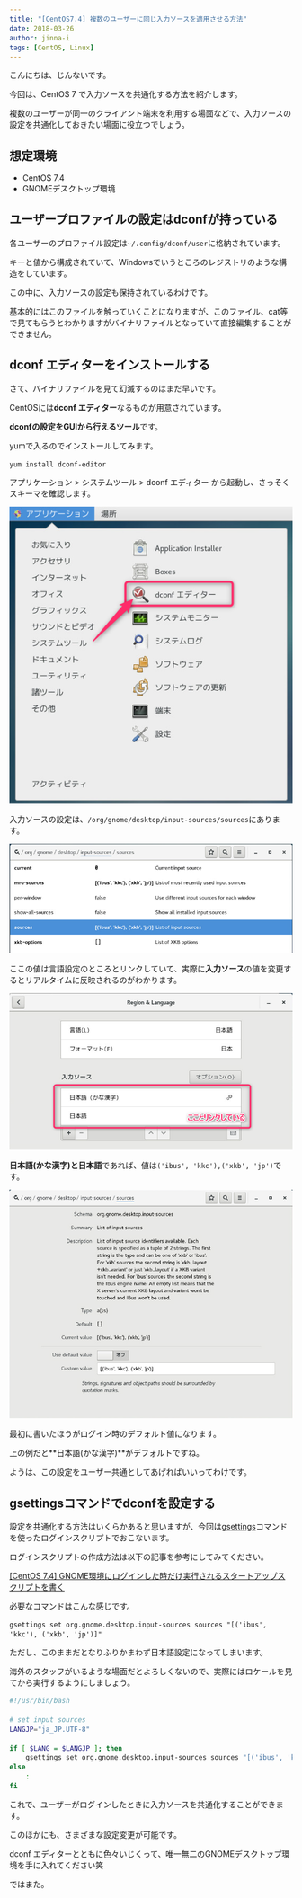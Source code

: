 ```yaml
---
title: "[CentOS7.4] 複数のユーザーに同じ入力ソースを適用させる方法"
date: 2018-03-26
author: jinna-i
tags: [CentOS, Linux]
---
```


こんにちは、じんないです。

今回は、CentOS 7 で入力ソースを共通化する方法を紹介します。

複数のユーザーが同一のクライアント端末を利用する場面などで、入力ソースの設定を共通化しておきたい場面に役立つでしょう。

## 想定環境

* CentOS 7.4
* GNOMEデスクトップ環境

## ユーザープロファイルの設定はdconfが持っている

各ユーザーのプロファイル設定は`~/.config/dconf/user`に格納されています。

キーと値から構成されていて、Windowsでいうところのレジストリのような構造をしています。

この中に、入力ソースの設定も保持されているわけです。

基本的にはこのファイルを触っていくことになりますが、このファイル、cat等で見てもらうとわかりますがバイナリファイルとなっていて直接編集することができません。

## dconf エディターをインストールする

さて、バイナリファイルを見て幻滅するのはまだ早いです。

CentOSには**dconf エディター**なるものが用意されています。

**dconfの設定をGUIから行えるツール**です。

yumで入るのでインストールしてみます。

`yum install dconf-editor`

アプリケーション > システムツール > dconf エディター から起動し、さっそくスキーマを確認します。

![](images/centos74-commonize-the-input-source-1.png)

入力ソースの設定は、`/org/gnome/desktop/input-sources/sources`にあります。

![](images/centos74-commonize-the-input-source-2.png)

ここの値は言語設定のところとリンクしていて、実際に**入力ソース**の値を変更するとリアルタイムに反映されるのがわかります。

![](images/centos74-commonize-the-input-source-3.png)

**日本語(かな漢字)**と**日本語**であれば、値は`('ibus', 'kkc'),('xkb', 'jp')`です。

![](images/centos74-commonize-the-input-source-4.png)

最初に書いたほうがログイン時のデフォルト値になります。

上の例だと**日本語(かな漢字)**がデフォルトですね。

ようは、この設定をユーザー共通としてあげればいいってわけです。

## gsettingsコマンドでdconfを設定する

設定を共通化する方法はいくらかあると思いますが、今回は[gsettings](https://access.redhat.com/documentation/ja-jp/red_hat_enterprise_linux/7/html/desktop_migration_and_administration_guide/gsettings-dconf)コマンドを使ったログインスクリプトでおこないます。

ログインスクリプトの作成方法は以下の記事を参考にしてみてください。

[\[CentOS 7.4\] GNOME環境にログインした時だけ実行されるスタートアップスクリプトを書く](https://mseeeen.msen.jp/?p=6746)

必要なコマンドはこんな感じです。

`gsettings set org.gnome.desktop.input-sources sources "[('ibus', 'kkc'), ('xkb', 'jp')]"`

ただし、このままだとなりふりかまわず日本語設定になってしまいます。

海外のスタッフがいるような場面だとよろしくないので、実際にはロケールを見てから実行するようにしましょう。

``` bash
#!/usr/bin/bash

# set input sources
LANGJP="ja_JP.UTF-8"

if [ $LANG = $LANGJP ]; then
	gsettings set org.gnome.desktop.input-sources sources "[('ibus', 'kkc'), ('xkb', 'jp')]"
else
	:
fi
```

これで、ユーザーがログインしたときに入力ソースを共通化することができます。

このほかにも、さまざまな設定変更が可能です。

dconf エディターとともに色々いじくって、唯一無二のGNOMEデスクトップ環境を手に入れてください笑

ではまた。